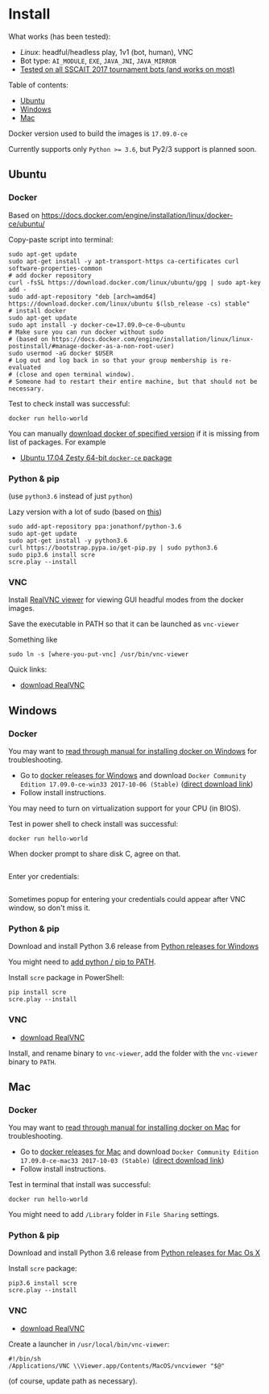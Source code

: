 # Install

What works (has been tested):

  - _Linux_: headful/headless play, 1v1 (bot, human), VNC
  - Bot type: `AI_MODULE`, `EXE`, `JAVA_JNI`, `JAVA_MIRROR`
  - [Tested on all SSCAIT 2017 tournament bots (and works on most)](tested_bots.md)


Table of contents:

  * [Ubuntu](#ubuntu)
  * [Windows](#windows)
  * [Mac](#mac)

Docker version used to build the images is `17.09.0-ce`

Currently supports only `Python >= 3.6`, but Py2/3 support is planned soon.

## Ubuntu

### Docker

Based on https://docs.docker.com/engine/installation/linux/docker-ce/ubuntu/

Copy-paste script into terminal:

    sudo apt-get update
    sudo apt-get install -y apt-transport-https ca-certificates curl software-properties-common
    # add docker repository
    curl -fsSL https://download.docker.com/linux/ubuntu/gpg | sudo apt-key add -
    sudo add-apt-repository "deb [arch=amd64] https://download.docker.com/linux/ubuntu $(lsb_release -cs) stable"
    # install docker
    sudo apt-get update
    sudo apt install -y docker-ce=17.09.0~ce-0~ubuntu
    # Make sure you can run docker without sudo
    # (based on https://docs.docker.com/engine/installation/linux/linux-postinstall/#manage-docker-as-a-non-root-user)
    sudo usermod -aG docker $USER
    # Log out and log back in so that your group membership is re-evaluated
    # (close and open terminal window).
    # Someone had to restart their entire machine, but that should not be necessary.

Test to check install was successful:

    docker run hello-world

You can manually [download docker of specified version](https://download.docker.com) if it is missing from list of packages. For example

- [Ubuntu 17.04 Zesty 64-bit `docker-ce` package](https://download.docker.com/linux/ubuntu/dists/zesty/pool/stable/amd64/docker-ce_17.09.0~ce-0~ubuntu_amd64.deb)

### Python & pip

(use `python3.6` instead of just `python`)

Lazy version with a lot of sudo (based on [this](http://ubuntuhandbook.org/index.php/2017/07/install-python-3-6-1-in-ubuntu-16-04-lts/))

    sudo add-apt-repository ppa:jonathonf/python-3.6
    sudo apt-get update
    sudo apt-get install -y python3.6
    curl https://bootstrap.pypa.io/get-pip.py | sudo python3.6
    sudo pip3.6 install scre
    scre.play --install

### VNC

Install [RealVNC viewer](https://www.realvnc.com ) for viewing GUI headful modes from the docker images.

Save the executable in PATH so that it can be launched as `vnc-viewer`

Something like

    sudo ln -s [where-you-put-vnc] /usr/bin/vnc-viewer

Quick links:

- [download RealVNC](https://www.realvnc.com/en/connect/download/viewer/linux/)

## Windows

### Docker

You may want to [read through manual for installing docker on Windows](https://docs.docker.com/docker-for-windows/install/)
for troubleshooting.

- Go to [docker releases for Windows](https://docs.docker.com/docker-for-windows/release-notes/#docker-community-edition-17090-ce-win32-2017-10-02-stable)
  and download `Docker Community Edition 17.09.0-ce-win33 2017-10-06 (Stable)` ([direct download link](https://download.docker.com/win/stable/13620/Docker%20for%20Windows%20Installer.exe))
- Follow install instructions.

You may need to turn on virtualization support for your CPU (in BIOS).

Test in power shell to check install was successful:

    docker run hello-world

When docker prompt to share disk C, agree on that.

<img src="resources/share_docker_folder_windows.png" alt="">

Enter yor credentials:

<img src="resources/share_docker_folder_permissions_windows.png" alt="">

Sometimes popup for entering your credentials could appear after VNC window, so don't miss it.

### Python & pip

Download and install Python 3.6 release from [Python releases for Windows](https://www.python.org/downloads/windows/)

You might need to [add python / pip to PATH](https://stackoverflow.com/a/4855685).

Install `scre` package in PowerShell:

    pip install scre
    scre.play --install


### VNC
- [download RealVNC](https://www.realvnc.com/en/connect/download/viewer/windows/)

Install, and rename binary to `vnc-viewer`, add the folder with the `vnc-viewer` binary
to `PATH`.

## Mac

### Docker

You may want to [read through manual for installing docker on Mac](https://docs.docker.com/docker-for-mac/install/)
for troubleshooting.

- Go to [docker releases for Mac](https://docs.docker.com/docker-for-mac/release-notes/#docker-community-edition-17090-ce-mac33-2017-10-03-stable)
  and download `Docker Community Edition 17.09.0-ce-mac33 2017-10-03 (Stable)` ([direct download link](https://download.docker.com/mac/stable/19543/Docker.dmg))
- Follow install instructions.

Test in terminal that install was successful:

    docker run hello-world

You might need to add `/Library` folder in `File Sharing` settings.

### Python & pip

Download and install Python 3.6 release from [Python releases for Mac Os X](https://www.python.org/downloads/mac-osx/)

Install `scre` package:

    pip3.6 install scre
    scre.play --install

### VNC
- [download RealVNC](https://www.realvnc.com/en/connect/download/viewer/macos/)

Create a launcher in `/usr/local/bin/vnc-viewer`:

    #!/bin/sh
    /Applications/VNC \\Viewer.app/Contents/MacOS/vncviewer "$@"

(of course, update path as necessary).
